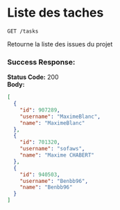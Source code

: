 # **Liste des taches**

`GET /tasks`

Retourne la liste des issues du projet

### **Success Response:**

**Status Code:** 200 <br />
**Body:**

```json
[
  {
    "id": 907289,
    "username": "MaximeBlanc",
    "name": "MaximeBlanc"
  },
  {
    "id": 701320,
    "username": "sofaws",
    "name": "Maxime CHABERT"
  },
  {
    "id": 940503,
    "username": "Benbb96",
    "name": "Benbb96"
  }
]
```
